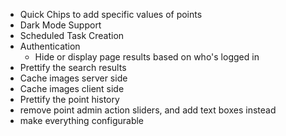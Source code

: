 - Quick Chips to add specific values of points
- Dark Mode Support
- Scheduled Task Creation
- Authentication
  * Hide or display page results based on who's logged in
- Prettify the search results
- Cache images server side
- Cache images client side
- Prettify the point history
- remove point admin action sliders, and add text boxes instead
- make everything configurable 
